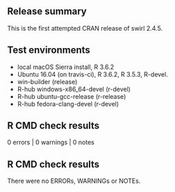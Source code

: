 ## Release summary

This is the first attempted CRAN release of swirl 2.4.5.

## Test environments

* local macOS Sierra install, R 3.6.2
* Ubuntu 16.04 (on travis-ci), R 3.6.2, R 3.5.3, R-devel.
* win-builder (release)
* R-hub windows-x86_64-devel (r-devel)
* R-hub ubuntu-gcc-release (r-release)
* R-hub fedora-clang-devel (r-devel)

## R CMD check results

0 errors | 0 warnings | 0 notes

## R CMD check results

There were no ERRORs, WARNINGs or NOTEs.